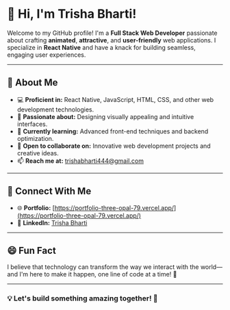 # 👋 Hi, I'm Trisha Bharti! 

Welcome to my GitHub profile! I'm a **Full Stack Web Developer** passionate about crafting **animated**, **attractive**, and **user-friendly** web applications. I specialize in **React Native** and have a knack for building seamless, engaging user experiences.

---

## 🌟 About Me
- 💻 **Proficient in:** React Native, JavaScript, HTML, CSS, and other web development technologies.
- 🎨 **Passionate about:** Designing visually appealing and intuitive interfaces.
- 🌱 **Currently learning:** Advanced front-end techniques and backend optimization.
- 🤝 **Open to collaborate on:** Innovative web development projects and creative ideas.
- 📫 **Reach me at:** [trishabharti444@gmail.com](mailto:trishabharti444@gmail.com) 

---

## 🔗 Connect With Me
- 🌐 **Portfolio:** [https://portfolio-three-opal-79.vercel.app/](https://portfolio-three-opal-79.vercel.app/)
- 💼 **LinkedIn:** [Trisha Bharti](https://www.linkedin.com/in/trisha-bharti-96100a261/)

---

## 😄 Fun Fact
I believe that technology can transform the way we interact with the world—and I'm here to make it happen, one line of code at a time! 🚀

---

### 💡 Let's build something amazing together! 🌟

